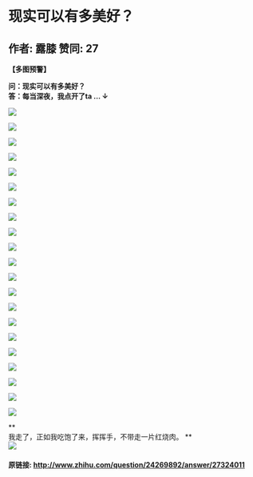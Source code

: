 # 现实可以有多美好？
## 作者: 露膝  赞同: 27
**【多图预警】**   
  
  
**问：现实可以有多美好？**   
**答：每当深夜，我点开了ta … ↓**   
  
![](http://pic1.zhimg.com/73ecb19a62e8dd47e40343a770193b24_b.jpg)

  
![](http://pic3.zhimg.com/13ed225a79a0e86aa2f312e6a6ad2d46_b.jpg)


![](http://pic1.zhimg.com/354feea82c295c6673acb9382c4ad2d5_b.jpg)


![](http://pic1.zhimg.com/c70105fb3313beff47d084a1fde96da6_b.jpg)


![](http://pic2.zhimg.com/26aec713a1d9e1a9dcc8d8bf519394fc_b.jpg)


![](http://pic2.zhimg.com/e178af20fd870a67b88360fc0fdefb61_b.jpg)


![](http://pic1.zhimg.com/8c2ab56589572e0e06162235301ffc0e_b.jpg)


![](http://pic1.zhimg.com/3180898bbcd464e607df3167bf587ffb_b.jpg)


![](http://pic1.zhimg.com/1188f8b128b545e0d799df8c335070eb_b.jpg)


![](http://pic4.zhimg.com/858f5a4abcfd1a546af1d5a42603c461_b.jpg)


![](http://pic1.zhimg.com/a2590a430e418dde1aea2a5cda1375b7_b.jpg)


![](http://pic4.zhimg.com/6125380ef135e528df2ee64ccbb2ecda_b.jpg)


![](http://pic1.zhimg.com/04ee53a1cde14429343b3fdc36eeed23_b.jpg)


![](http://pic4.zhimg.com/4f40f4c98de7c274794bedf79290197f_b.jpg)


![](http://pic1.zhimg.com/3aa4f4aaa10115804502d0b251bb79d8_b.jpg)


![](http://pic1.zhimg.com/ab4ca1419a766cdbbfe85d4dcc8524bf_b.jpg)


![](http://pic4.zhimg.com/c8af5d0a05858e4d7b3270d261cd1a2c_b.jpg)


![](http://pic4.zhimg.com/3d914ba79f070711c24da0d2cf3f4f6b_b.jpg)


![](http://pic3.zhimg.com/286a7c218cf3d857b9bc60cf22c5ccd2_b.jpg)


![](http://pic3.zhimg.com/3afe0dcbb3e33028d036b4a2723bacbf_b.jpg)


![](http://pic3.zhimg.com/d8668321fc1311b0d970cdd7fe014452_b.jpg)

 **  
我走了，正如我吃饱了来，挥挥手，不带走一片红烧肉。 **  
![](http://pic2.zhimg.com/137df4dfe7335b39ef0b8be9c77bbad6_b.jpg)



#### 原链接: http://www.zhihu.com/question/24269892/answer/27324011